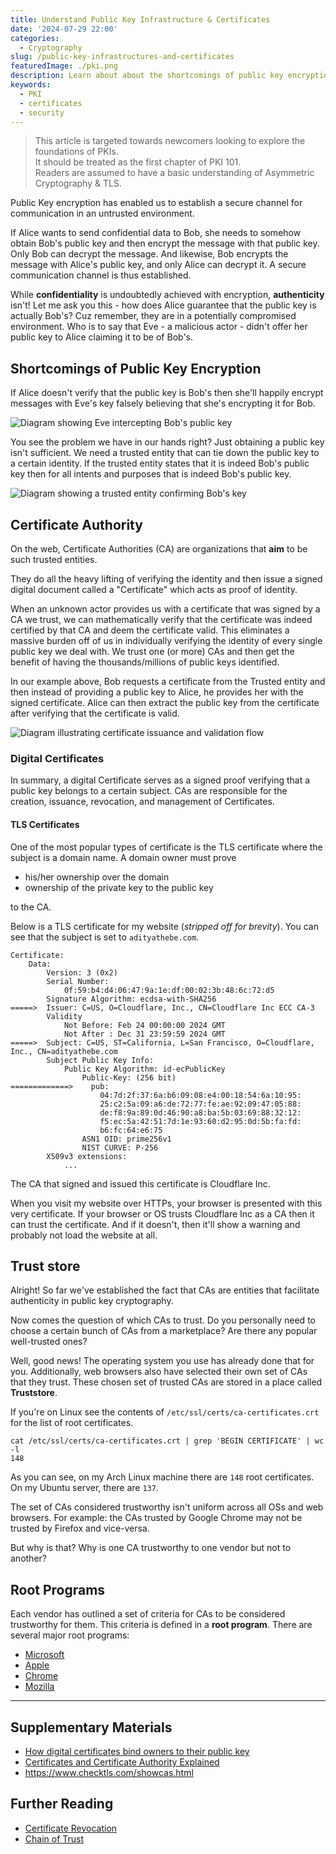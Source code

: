 ```yaml
---
title: Understand Public Key Infrastructure & Certificates
date: '2024-07-29 22:00'
categories:
  - Cryptography
slug: /public-key-infrastructures-and-certificates
featuredImage: ./pki.png
description: Learn about about the shortcomings of public key encryption and the need for a trusted 3rd party - Certificate Authority.
keywords:
  - PKI
  - certificates
  - security
---
```


> This article is targeted towards newcomers looking to explore the foundations of PKIs.  
> It should be treated as the first chapter of PKI 101.  
> Readers are assumed to have a basic understanding of Asymmetric Cryptography & TLS.

Public Key encryption has enabled us to establish a secure channel for communication in an untrusted environment.

If Alice wants to send confidential data to Bob, she needs to somehow obtain Bob's public key and then encrypt the message with that public key. Only Bob can decrypt the message. And likewise, Bob encrypts the message with Alice's public key, and only Alice can decrypt it. A secure communication channel is thus established.

While **confidentiality** is undoubtedly achieved with encryption, **authenticity** isn't!
Let me ask you this - how does Alice guarantee that the public key is actually Bob's?
Cuz remember, they are in a potentially compromised environment.
Who is to say that Eve - a malicious actor - didn't offer her public key to Alice claiming it to be of Bob's.

## Shortcomings of Public Key Encryption

If Alice doesn't verify that the public key is Bob's then she'll happily encrypt messages with Eve's key falsely believing that she's encrypting it for Bob.

![Diagram showing Eve intercepting Bob's public key](./pki-mitm.svg)

You see the problem we have in our hands right? Just obtaining a public key isn't sufficient.
We need a trusted entity that can tie down the public key to a certain identity.
If the trusted entity states that it is indeed Bob's public key then for all intents and purposes that is indeed Bob's public key.

![Diagram showing a trusted entity confirming Bob's key](./pki-trusted-entity.svg)

## Certificate Authority

On the web, Certificate Authorities (CA) are organizations that **aim** to be such trusted entities.

They do all the heavy lifting of verifying the identity and then issue a signed digital document called a "Certificate" which acts as proof of identity.

When an unknown actor provides us with a certificate that was signed by a CA we trust, we can mathematically verify that the certificate was indeed certified by that CA and deem the certificate valid. This eliminates a massive burden off of us in individually verifying the identity of every single public key we deal with.
We trust one (or more) CAs and then get the benefit of having the thousands/millions of public keys identified.

In our example above, Bob requests a certificate from the Trusted entity and then instead of providing a public key to Alice, he provides her with the signed certificate. Alice can then extract the public key from the certificate after verifying that the certificate is valid.

![Diagram illustrating certificate issuance and validation flow](./pki-certificate-flow.svg)

### Digital Certificates

In summary, a digital Certificate serves as a signed proof verifying that a public key belongs to a certain subject.
CAs are responsible for the creation, issuance, revocation, and management of Certificates.

#### TLS Certificates

One of the most popular types of certificate is the TLS certificate where the subject is a domain name.
A domain owner must prove

- his/her ownership over the domain
- ownership of the private key to the public key

to the CA.

Below is a TLS certificate for my website (_stripped off for brevity_).
You can see that the subject is set to `adityathebe.com`.

```
Certificate:
    Data:
        Version: 3 (0x2)
        Serial Number:
            0f:59:b4:d4:06:47:9a:1e:df:00:02:3b:48:6c:72:d5
        Signature Algorithm: ecdsa-with-SHA256
=====>  Issuer: C=US, O=Cloudflare, Inc., CN=Cloudflare Inc ECC CA-3
        Validity
            Not Before: Feb 24 00:00:00 2024 GMT
            Not After : Dec 31 23:59:59 2024 GMT
=====>  Subject: C=US, ST=California, L=San Francisco, O=Cloudflare, Inc., CN=adityathebe.com
        Subject Public Key Info:
            Public Key Algorithm: id-ecPublicKey
                Public-Key: (256 bit)
=============>    pub:
                    04:7d:2f:37:6a:b6:09:08:e4:00:18:54:6a:10:95:
                    25:c2:5a:09:a6:de:72:77:fe:ae:92:09:47:05:88:
                    de:f8:9a:89:0d:46:90:a8:ba:5b:03:69:88:32:12:
                    f5:ec:5a:42:51:7d:1e:93:60:d2:95:0d:5b:fa:fd:
                    b6:fc:64:e6:75
                ASN1 OID: prime256v1
                NIST CURVE: P-256
        X509v3 extensions:
            ...

```

The CA that signed and issued this certificate is Cloudflare Inc.

When you visit my website over HTTPs, your browser is presented with this very certificate.
If your browser or OS trusts Cloudflare Inc as a CA then it can trust the certificate.
And if it doesn't, then it'll show a warning and probably not load the website at all.

## Trust store

Alright! So far we've established the fact that CAs are entities that facilitate authenticity in public key cryptography.

Now comes the question of which CAs to trust. Do you personally need to choose a certain bunch of CAs from a marketplace? Are there any popular well-trusted ones?

Well, good news! The operating system you use has already done that for you. Additionally, web browsers also have selected their own set of CAs that they trust. These chosen set of trusted CAs are stored in a place called **Truststore**.

If you're on Linux see the contents of `/etc/ssl/certs/ca-certificates.crt` for the list of root certificates.

```shell
cat /etc/ssl/certs/ca-certificates.crt | grep 'BEGIN CERTIFICATE' | wc -l
148
```

As you can see, on my Arch Linux machine there are `148` root certificates. On my Ubuntu server, there are `137`.

The set of CAs considered trustworthy isn't uniform across all OSs and web browsers.
For example: the CAs trusted by Google Chrome may not be trusted by Firefox and vice-versa.

But why is that? Why is one CA trustworthy to one vendor but not to another?

## Root Programs

Each vendor has outlined a set of criteria for CAs to be considered trustworthy for them. This criteria is defined in a **root program**. There are several major root programs:

- [Microsoft](https://learn.microsoft.com/en-us/security/trusted-root/program-requirements)
- [Apple](https://www.apple.com/certificateauthority/ca_program.html)
- [Chrome](https://www.chromium.org/Home/chromium-security/root-ca-policy/)
- [Mozilla](https://wiki.mozilla.org/CA)

---

## Supplementary Materials

- [How digital certificates bind owners to their public key](https://www.youtube.com/watch?v=5rT6fZUwhG8)
- [Certificates and Certificate Authority Explained](https://www.youtube.com/watch?v=x_I6Qc35PuQ)
- https://www.checktls.com/showcas.html

## Further Reading

- [Certificate Revocation](https://en.wikipedia.org/wiki/Certificate_revocation)
- [Chain of Trust](https://en.wikipedia.org/wiki/Chain_of_trust)
